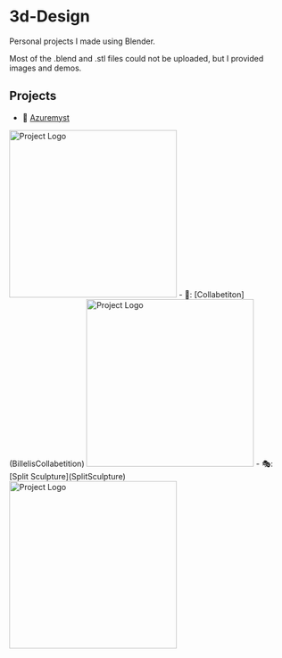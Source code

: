 # 3d-Design
Personal projects I made using Blender.

Most of the .blend and .stl files could not be uploaded, but I provided images and demos.

## Projects
- :mount_fuji: [Azuremyst](Azuremyst)
<img src="Azuremyst/Render/r16.png" alt="Project Logo" height="300">
- 🧭: [Collabetiton](BillelisCollabetition)
<img src="BillelisCollabetition/Random/5.png" alt="Project Logo" height="300">
- 🎭: [Split Sculpture](SplitSculpture)
<img src="SplitSculpture/Random/r12.png" alt="Project Logo" height="300">

